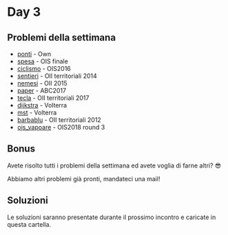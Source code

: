 # Day 3

## Problemi della settimana
* [ponti](https://training.olinfo.it/#/task/ponti/statement) - Own
* [spesa](https://training.olinfo.it/#/task/spesa/statement) - OIS finale
* [ciclismo](https://training.olinfo.it/#/task/ois_ciclismo/statement) - OIS2016 
* [sentieri](https://training.olinfo.it/#/task/sentieri/statement) - OII territoriali 2014
* [nemesi](https://training.olinfo.it/#/task/nemesi/statement) - OII 2015
* [paper](https://training.olinfo.it/#/task/abc_paper/statement) - ABC2017
* [tecla](https://training.olinfo.it/#/task/tecla/statement) - OII territoriali 2017
* [dijkstra](https://training.olinfo.it/#/task/dijkstra/statement) - Volterra
* [mst](https://training.olinfo.it/#/task/mst/statement) - Volterra
* [barbablu](https://training.olinfo.it/#/task/barbablu/statement) - OII territoriali 2012
* [ois_vapoare](https://training.olinfo.it/#/task/ois_vapoare/statement) - OIS2018 round 3

## Bonus
Avete risolto tutti i problemi della settimana ed avete voglia di farne altri? :sunglasses:

Abbiamo altri problemi già pronti, mandateci una mail!

## Soluzioni
Le soluzioni saranno presentate durante il prossimo incontro e caricate in questa cartella.
